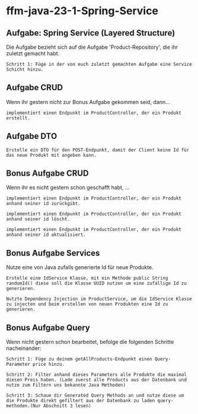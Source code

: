 # ffm-java-23-1-Spring-Service

## Aufgabe: Spring Service (Layered Structure)

Die Aufgabe bezieht sich auf die Aufgabe 'Product-Repository', die ihr zuletzt gemacht habt.


    Schritt 1: Füge in der von euch zuletzt gemachten Aufgabe eine Service Schicht hinzu.


## Aufgabe CRUD

Wenn ihr gestern nicht zur Bonus Aufgabe gekommen seid, dann...


    implementiert einen Endpunkt im ProductController, der ein Produkt erstellt.


## Aufgabe DTO


    Erstelle ein DTO für den POST-Endpunkt, damit der Client keine Id für das neue Produkt mit angeben kann.


## Bonus Aufgabe CRUD

Wenn ihr es nicht gestern schon geschafft habt, ...


    implementiert einen Endpunkt im ProductController, der ein Produkt anhand seiner id zurückgibt.

    implementiert einen Endpunkt im ProductController, der ein Produkt anhand seiner id löscht.

    implementiert einen Endpunkt im ProductController, der ein Produkt anhand seiner id aktualisiert.


## Bonus Aufgabe Services

Nutze eine von Java zufalls generierte Id für neue Produkte.


    Erstelle eine IdService Klasse, mit ein Methode public String randomId() diese soll die Klasse UUID nutzen um eine zufällige Id zu generieren.

    Nutzte Dependency Injection im ProductService, um die IdService Klasse zu injecten und beim erstellen von neuen Produkten eine Id zu generieren.


## Bonus Aufgabe Query

Wenn nicht gestern schon bearbeitet, befolge die folgenden Schritte nacheinander:


    Schritt 1: Füge zu deinem getAllProducts-Endpunkt einen Query-Parameter price hinzu.

    Schritt 2: Filter anhand dieses Parameters alle Produkte die maximal diesen Preis haben. (Lade zuerst alle Products aus der Datenbank und nutze zum Filtern uns bekannte Java Methoden)

    Schritt 3: Schaue dir Generated Query Methods an und nutze diese um die Produkte direkt gefiltert aus der Datenbank zu laden query-methoden.(Nur Abschnitt 3 lesen)


